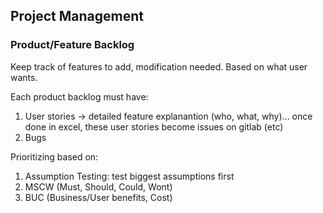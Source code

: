 ## Project Management

### Product/Feature Backlog

Keep track of features to add, modification needed. Based on what user wants.

Each product backlog must have:
1. User stories -> detailed feature explanantion (who, what, why)... once done
   in excel, these user stories become issues on gitlab (etc)
2. Bugs

Prioritizing based on:
1. Assumption Testing: test biggest assumptions first
2. MSCW (Must, Should, Could, Wont)
3. BUC (Business/User benefits, Cost)

